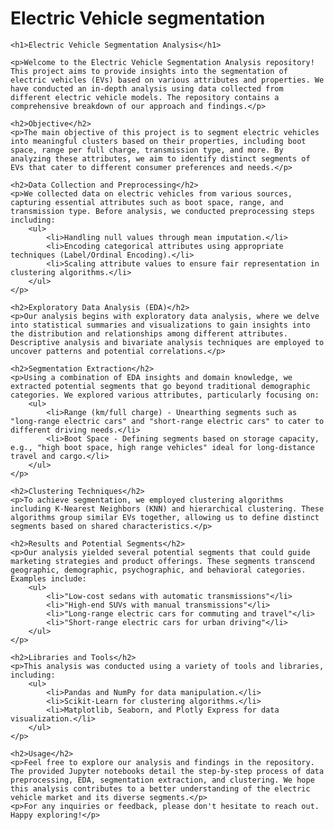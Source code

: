 # Electric Vehicle segmentation
<!DOCTYPE html>
<html>

<head>
    <title>Electric Vehicle Segmentation Analysis</title>
</head>

<body>

    <h1>Electric Vehicle Segmentation Analysis</h1>

    <p>Welcome to the Electric Vehicle Segmentation Analysis repository! This project aims to provide insights into the segmentation of electric vehicles (EVs) based on various attributes and properties. We have conducted an in-depth analysis using data collected from different electric vehicle models. The repository contains a comprehensive breakdown of our approach and findings.</p>

    <h2>Objective</h2>
    <p>The main objective of this project is to segment electric vehicles into meaningful clusters based on their properties, including boot space, range per full charge, transmission type, and more. By analyzing these attributes, we aim to identify distinct segments of EVs that cater to different consumer preferences and needs.</p>

    <h2>Data Collection and Preprocessing</h2>
    <p>We collected data on electric vehicles from various sources, capturing essential attributes such as boot space, range, and transmission type. Before analysis, we conducted preprocessing steps including:
        <ul>
            <li>Handling null values through mean imputation.</li>
            <li>Encoding categorical attributes using appropriate techniques (Label/Ordinal Encoding).</li>
            <li>Scaling attribute values to ensure fair representation in clustering algorithms.</li>
        </ul>
    </p>

    <h2>Exploratory Data Analysis (EDA)</h2>
    <p>Our analysis begins with exploratory data analysis, where we delve into statistical summaries and visualizations to gain insights into the distribution and relationships among different attributes. Descriptive analysis and bivariate analysis techniques are employed to uncover patterns and potential correlations.</p>

    <h2>Segmentation Extraction</h2>
    <p>Using a combination of EDA insights and domain knowledge, we extracted potential segments that go beyond traditional demographic categories. We explored various attributes, particularly focusing on:
        <ul>
            <li>Range (km/full charge) - Unearthing segments such as "long-range electric cars" and "short-range electric cars" to cater to different driving needs.</li>
            <li>Boot Space - Defining segments based on storage capacity, e.g., "high boot space, high range vehicles" ideal for long-distance travel and cargo.</li>
        </ul>
    </p>

    <h2>Clustering Techniques</h2>
    <p>To achieve segmentation, we employed clustering algorithms including K-Nearest Neighbors (KNN) and hierarchical clustering. These algorithms group similar EVs together, allowing us to define distinct segments based on shared characteristics.</p>

    <h2>Results and Potential Segments</h2>
    <p>Our analysis yielded several potential segments that could guide marketing strategies and product offerings. These segments transcend geographic, demographic, psychographic, and behavioral categories. Examples include:
        <ul>
            <li>"Low-cost sedans with automatic transmissions"</li>
            <li>"High-end SUVs with manual transmissions"</li>
            <li>"Long-range electric cars for commuting and travel"</li>
            <li>"Short-range electric cars for urban driving"</li>
        </ul>
    </p>

    <h2>Libraries and Tools</h2>
    <p>This analysis was conducted using a variety of tools and libraries, including:
        <ul>
            <li>Pandas and NumPy for data manipulation.</li>
            <li>Scikit-Learn for clustering algorithms.</li>
            <li>Matplotlib, Seaborn, and Plotly Express for data visualization.</li>
        </ul>
    </p>

    <h2>Usage</h2>
    <p>Feel free to explore our analysis and findings in the repository. The provided Jupyter notebooks detail the step-by-step process of data preprocessing, EDA, segmentation extraction, and clustering. We hope this analysis contributes to a better understanding of the electric vehicle market and its diverse segments.</p>
    <p>For any inquiries or feedback, please don't hesitate to reach out. Happy exploring!</p>

</body>

</html>

